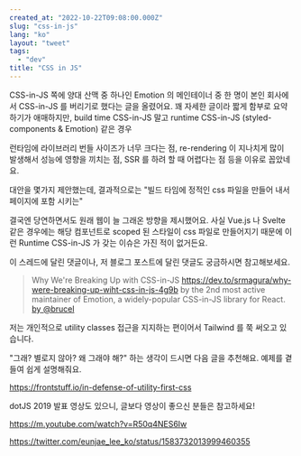 ```yaml
---
created_at: "2022-10-22T09:08:00.000Z"
slug: "css-in-js"
lang: "ko"
layout: "tweet"
tags: 
  - "dev"
title: "CSS in JS"
---
```


CSS-in-JS 쪽에 양대 산맥 중 하나인 Emotion 의 메인테이너 중 한 명이 본인 회사에서 CSS-in-JS 를 버리기로 했다는 글을 올렸어요. 꽤 자세한 글이라 짧게 함부로 요약하기가 애매하지만, build time CSS-in-JS 말고 runtime CSS-in-JS (styled-components & Emotion) 같은 경우

런타임에 라이브러리 번들 사이즈가 너무 크다는 점, re-rendering 이 지나치게 많이 발생해서 성능에 영향을 끼치는 점, SSR 를 하려 할 때 어렵다는 점 등을 이유로 꼽았네요.

대안을 몇가지 제안했는데, 결과적으로는 "빌드 타임에 정적인 css 파일을 만들어 내서 페이지에 포함 시키는"

결국엔 당연하면서도 원래 웹이 늘 그래온 방향을 제시했어요. 사실 Vue.js 나 Svelte 같은 경우에는 해당 컴포넌트로 scoped 된 스타일이 css 파일로 만들어지기 때문에 이런 Runtime CSS-in-JS 가 갖는 이슈은 가진 적이 없거든요.

이 스레드에 달린 댓글이나, 저 블로그 포스트에 달린 댓글도 궁금하시면 참고해보세요.

> Why We're Breaking Up with CSS-in-JS 
https://dev.to/srmagura/why-were-breaking-up-wiht-css-in-js-4g9b by the 2nd most active maintainer of Emotion, a widely-popular CSS-in-JS library for React.
> [by @brucel](https://twitter.com/brucel/status/1582787411469533184)

저는 개인적으로 utility classes 접근을 지지하는 편이어서 Tailwind 를 쭉 써오고 있습니다.

"그래? 별로지 않아? 왜 그래야 해?" 하는 생각이 드시면 다음 글을 추천해요. 예제를 곁들여 쉽게 설명해줘요.

https://frontstuff.io/in-defense-of-utility-first-css

dotJS 2019 발표 영상도 있으니, 글보다 영상이 좋으신 분들은 참고하세요!

https://m.youtube.com/watch?v=R50q4NES6Iw

https://twitter.com/eunjae_lee_ko/status/1583732013999460355